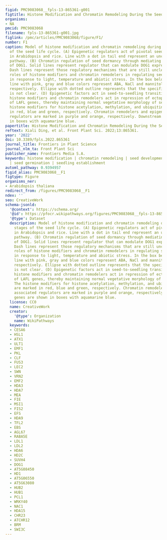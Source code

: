 ```yaml
---
figid: PMC9083068__fpls-13-865361-g001
figtitle: Histone Modification and Chromatin Remodeling During the Seed Life Cycle
organisms:
- NA
pmcid: PMC9083068
filename: fpls-13-865361-g001.jpg
figlink: /pmc/articles/PMC9083068/figure/F1/
number: F1
caption: Model of histone modification and chromatin remodeling during various stages
  of the seed life cycle. (A) Epigenetic regulators act of pivotal seed development
  in Arabidopsis and rice. Line with a dot in tail end represent an unclear regulatory
  pathway. (B) Chromatin regulation of seed dormancy through mediating the expression
  of DOG1. Solid lines represent regulator that can modulate DOG1 expression directly.
  Dash lines represent those regulatory mechanisms that are still unclear. (C) The
  roles of histone modifiers and chromatin remodelers in regulating seed germination
  in response to light, temperature and abiotic stress. In the box below, the bold
  line with pink, gray and blue colors represent ABA, NaCl and mannitol treatment,
  respectively. Ellipse with dotted outline represents that the specific regulator
  is not clear. (D) Epigenetic factors act in seed-to-seedling transition. Illustrated
  histone modifiers and chromatin remodelers act in repression of ectopic expression
  of LAFL genes, thereby maintaining normal vegetative morphology of seedlings. The
  histone modifiers for histone acetylation, methylation, and ubiquitination are marked
  in red, blue and green, respectively. Chromatin remodelers and epigenetic associated
  regulators are marked in purple and orange, respectively. Downstream genes are shown
  in boxes with aquamarine blue.
papertitle: Histone Modification and Chromatin Remodeling During the Seed Life Cycle.
reftext: Xiali Ding, et al. Front Plant Sci. 2022;13:865361.
year: '2022'
doi: 10.3389/fpls.2022.865361
journal_title: Frontiers in Plant Science
journal_nlm_ta: Front Plant Sci
publisher_name: Frontiers Media S.A.
keywords: histone modification | chromatin remodeling | seed development | seed dormancy
  | seed germination | seedling establishment
automl_pathway: 0.9394957
figid_alias: PMC9083068__F1
figtype: Figure
organisms_ner:
- Arabidopsis thaliana
redirect_from: /figures/PMC9083068__F1
ndex: ''
seo: CreativeWork
schema-jsonld:
  '@context': https://schema.org/
  '@id': https://pfocr.wikipathways.org/figures/PMC9083068__fpls-13-865361-g001.html
  '@type': Dataset
  description: Model of histone modification and chromatin remodeling during various
    stages of the seed life cycle. (A) Epigenetic regulators act of pivotal seed development
    in Arabidopsis and rice. Line with a dot in tail end represent an unclear regulatory
    pathway. (B) Chromatin regulation of seed dormancy through mediating the expression
    of DOG1. Solid lines represent regulator that can modulate DOG1 expression directly.
    Dash lines represent those regulatory mechanisms that are still unclear. (C) The
    roles of histone modifiers and chromatin remodelers in regulating seed germination
    in response to light, temperature and abiotic stress. In the box below, the bold
    line with pink, gray and blue colors represent ABA, NaCl and mannitol treatment,
    respectively. Ellipse with dotted outline represents that the specific regulator
    is not clear. (D) Epigenetic factors act in seed-to-seedling transition. Illustrated
    histone modifiers and chromatin remodelers act in repression of ectopic expression
    of LAFL genes, thereby maintaining normal vegetative morphology of seedlings.
    The histone modifiers for histone acetylation, methylation, and ubiquitination
    are marked in red, blue and green, respectively. Chromatin remodelers and epigenetic
    associated regulators are marked in purple and orange, respectively. Downstream
    genes are shown in boxes with aquamarine blue.
  license: CC0
  name: CreativeWork
  creator:
    '@type': Organization
    name: WikiPathways
  keywords:
  - CESA6
  - HSL1
  - ATX1
  - ULT1
  - EMF1
  - PKL
  - CLF
  - FUS3
  - LEC2
  - SWN
  - VRN2
  - EMF2
  - HDA3
  - HDA7
  - MEA
  - FIE
  - MSI1
  - FIS2
  - EFS
  - HDA9
  - TFL2
  - EBS
  - AGL67
  - RABA5E
  - LDL1
  - LDL2
  - HDA6
  - HD2C
  - SUVH4
  - DOG1
  - AT5G08450
  - HD1
  - AT5G06550
  - AT5G63080
  - HUB2
  - HUB1
  - PCL1
  - WRKY40
  - NAC1
  - HDA15
  - CHR23
  - ATCHR12
  - BRM
  - SWI3C
---
```

